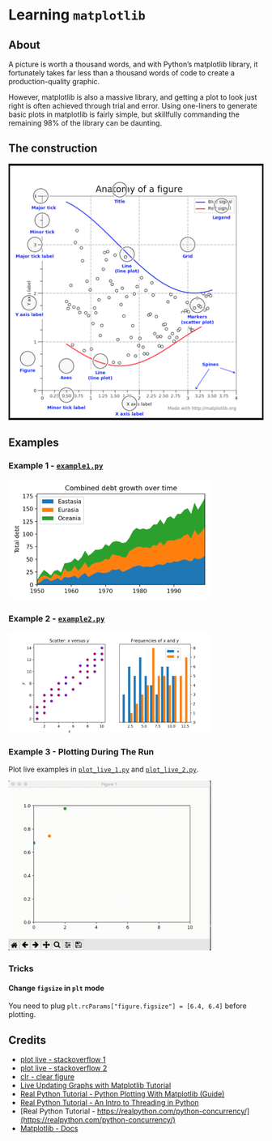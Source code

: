 # Learning `matplotlib`

## About

A picture is worth a thousand words, and with Python’s matplotlib library,
it fortunately takes far less than a thousand words of code to create a production-quality graphic.

However, matplotlib is also a massive library,
and getting a plot to look just right is often achieved through trial and error.
Using one-liners to generate basic plots in matplotlib is fairly simple,
but skillfully commanding the remaining 98% of the library can be daunting.

## The construction

![](static/plot_objects.png)

## Examples

### Example 1 - [`example1.py`](example1.py)

<!-- ![](static/e1.png) -->
<img src="static/e1.png" alt="drawing" width="400"/>

### Example 2 - [`example2.py`](example2.py)

<!-- ![](static/e2.png) -->
<img src="static/e2.png" alt="drawing" width="400"/>

### Example 3 - Plotting During The Run

Plot live examples in [`plot_live_1.py`](plot_live_1.py) and [`plot_live_2.py`](plot_live_2.py).

<!-- ![](static/e3.gif) -->
<img src="static/e3.gif" alt="drawing" width="400"/>

### Tricks

#### Change `figsize` in `plt` mode

You need to plug `plt.rcParams["figure.figsize"] = [6.4, 6.4]` before plotting.

## Credits

- [plot live - stackoverflow 1](https://stackoverflow.com/questions/28269157/plotting-in-a-non-blocking-way-with-matplotlib)
- [plot live - stackoverflow 2](https://stackoverflow.com/questions/11874767/how-do-i-plot-in-real-time-in-a-while-loop-using-matplotlib)
- [clr - clear figure](https://stackoverflow.com/questions/8213522/when-to-use-cla-clf-or-close-for-clearing-a-plot-in-matplotlib)
- [Live Updating Graphs with Matplotlib Tutorial](https://pythonprogramming.net/python-matplotlib-live-updating-graphs/)
- [Real Python Tutorial - Python Plotting With Matplotlib (Guide)](https://realpython.com/python-matplotlib-guide/)
- [Real Python Tutorial - An Intro to Threading in Python](https://realpython.com/intro-to-python-threading/#using-a-threadpoolexecutor)
- [Real Python Tutorial - https://realpython.com/python-concurrency/](https://realpython.com/python-concurrency/)
- [Matplotlib - Docs](https://matplotlib.org/2.0.2/examples/showcase/anatomy.html)














